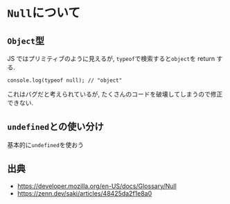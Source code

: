 # `Null`について

## `Object`型

JS ではプリミティブのように見えるが, `typeof`で検索すると`object`を return する.

```JS
console.log(typeof null); // "object"
```

これはバグだと考えられているが, たくさんのコードを破壊してしまうので修正できない.

## `undefined`との使い分け

基本的に`undefined`を使おう

## 出典

- https://developer.mozilla.org/en-US/docs/Glossary/Null
- https://zenn.dev/saki/articles/48425da2f1e8a0

